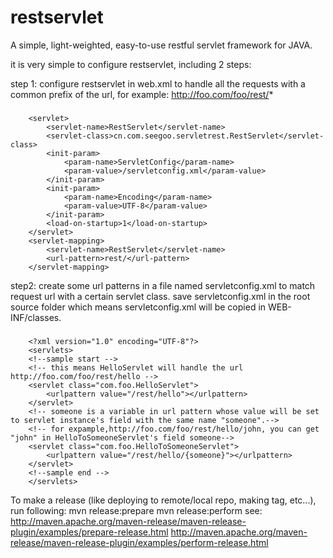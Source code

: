restservlet
===========

A simple, light-weighted, easy-to-use restful servlet framework for JAVA.

it is very simple to configure restservlet, including 2 steps:

step 1: configure restservlet in web.xml to handle all the requests with a common prefix of the url, for example: http://foo.com/foo/rest/*
###
		<servlet>
			<servlet-name>RestServlet</servlet-name>
			<servlet-class>cn.com.seegoo.servletrest.RestServlet</servlet-class>
			<init-param>
				<param-name>ServletConfig</param-name>  
				<param-value>/servletconfig.xml</param-value>  
			</init-param> 
			<init-param>
				<param-name>Encoding</param-name>  
				<param-value>UTF-8</param-value>  
			</init-param>
			<load-on-startup>1</load-on-startup>     
		</servlet>
		<servlet-mapping>   
			<servlet-name>RestServlet</servlet-name>
			<url-pattern>rest/</url-pattern>
		</servlet-mapping>
step2: create some url patterns in a file named servletconfig.xml to match request url with a certain servlet class.
save servletconfig.xml in the root source folder which means servletconfig.xml will be copied in WEB-INF/classes.
### 
		<?xml version="1.0" encoding="UTF-8"?>
		<servlets>
		<!--sample start -->
		<!-- this means HelloServlet will handle the url http://foo.com/foo/rest/hello -->
		<servlet class="com.foo.HelloServlet">
			<urlpattern value="/rest/hello"></urlpattern>
		</servlet>
		<!-- someone is a variable in url pattern whose value will be set to servlet instance's field with the same name "someone".-->
		<!-- for expample,http://foo.com/foo/rest/hello/john, you can get "john" in HelloToSomeoneServlet's field someone-->
		<servlet class="com.foo.HelloToSomeoneServlet">
			<urlpattern value="/rest/hello/{someone}"></urlpattern>
		</servlet>
		<!--sample end -->
		</servlets>

To make a release (like deploying to remote/local repo, making tag, etc...), run following:
	mvn release:prepare
	mvn release:perform
see: 
http://maven.apache.org/maven-release/maven-release-plugin/examples/prepare-release.html
http://maven.apache.org/maven-release/maven-release-plugin/examples/perform-release.html
